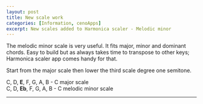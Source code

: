 ```yaml
---
layout: post
title: New scale work
categories: [Information, cenoApps]
excerpt: New scales added to Harmonica scaler - Melodic minor
---
```


The melodic minor scale is very useful. It fits major, minor and dominant chords. 
Easy to build but as always takes time to transpose to other keys; Harmonica scaler app comes handy for that. 

Start from the major scale then lower the third scale degree one semitone. 

C, D, **E**, F, G, A, B - C major scale  
C, D, **Eb**, F, G, A, B - C melodic minor scale  

---------------------------------------
